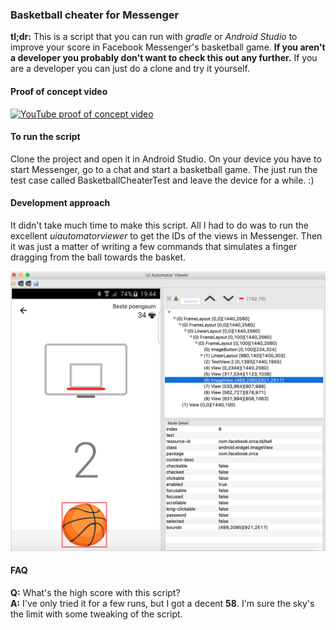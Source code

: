 ### Basketball cheater for Messenger
**tl;dr:** This is a script that you can run with *gradle* or *Android Studio* to improve your score in Facebook
Messenger's basketball game. **If you aren't a developer you probably don't want to check this out any further.** If you are a
developer you can just do a clone and try it yourself.

#### Proof of concept video
[![YouTube proof of concept video](http://img.youtube.com/vi/UyDFA-th3r0/0.jpg)](http://www.youtube.com/watch?v=UyDFA-th3r0)

#### To run the script
Clone the project and open it in Android Studio. On your device you have to start Messenger, go to a chat and start
a basketball game. The just run the test case called BasketballCheaterTest and leave the device for a while. :)

#### Development approach
It didn't take much time to make this script. All I had to do was to run the excellent *uiautomatorviewer* to get the IDs
of the views in Messenger. Then it was just a matter of writing a few commands that simulates a finger dragging from
the ball towards the basket.

![UI Automater Viewer](https://github.com/roys/java-android-basketballcheater/raw/master/misc/uianimatorview.png "UI Automater Viewer")

#### FAQ
**Q:** What's the high score with this script?  
**A:** I've only tried it for a few runs, but I got a decent **58**. I'm sure the sky's the limit with some tweaking of the script.
